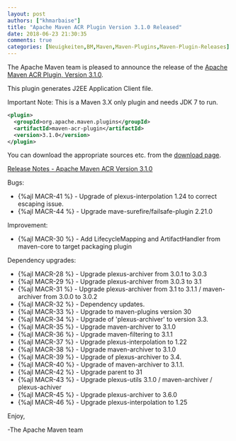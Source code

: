 ```yaml
---
layout: post
authors: ["khmarbaise"]
title: "Apache Maven ACR Plugin Version 3.1.0 Released"
date: 2018-06-23 21:30:35
comments: true
categories: [Neuigkeiten,BM,Maven,Maven-Plugins,Maven-Plugin-Releases]
---
```

The Apache Maven team is pleased to announce the release of the 
[Apache Maven ACR Plugin, Version 3.1.0](http://maven.apache.org/plugins/maven-acr-plugin).

This plugin generates J2EE Application Client file.

Important Note: This is a Maven 3.X only plugin and needs JDK 7 to run.

``` xml
<plugin>
  <groupId>org.apache.maven.plugins</groupId>
  <artifactId>maven-acr-plugin</artifactId>
  <version>3.1.0</version>
</plugin>
```

You can download the appropriate sources etc. from the [download page](https://maven.apache.org/plugins/maven-acr-plugin/download.cgi).

<!-- more -->

[Release Notes - Apache Maven ACR Version 3.1.0](https://issues.apache.org/jira/secure/ReleaseNote.jspa?projectId=12317020&version=12334755)

 
Bugs:

 * {%ajl MACR-41 %} - Upgrade of plexus-interpolation 1.24 to correct escaping issue.
 * {%ajl MACR-44 %} - Upgrade mave-surefire/failsafe-plugin 2.21.0

Improvement:

 * {%ajl MACR-30 %} - Add LifecycleMapping and ArtifactHandler from maven-core to target packaging plugin

Dependency upgrades:

 * {%ajl MACR-28 %} - Upgrade plexus-archiver from 3.0.1 to 3.0.3
 * {%ajl MACR-29 %} - Upgrade plexus-archiver from 3.0.3 to 3.1
 * {%ajl MACR-31 %} - Upgrade plexus-archiver from 3.1 to 3.1.1 / maven-archiver from 3.0.0 to 3.0.2
 * {%ajl MACR-32 %} - Dependency updates.
 * {%ajl MACR-33 %} - Upgrade to maven-plugins version 30
 * {%ajl MACR-34 %} - Upgrade of 'plexus-archiver' to version 3.3.
 * {%ajl MACR-35 %} - Upgrade maven-archiver to 3.1.0
 * {%ajl MACR-36 %} - Upgrade maven-filtering to 3.1.1
 * {%ajl MACR-37 %} - Upgrade plexus-interpolation to 1.22
 * {%ajl MACR-38 %} - Upgrade maven-archiver to 3.1.0
 * {%ajl MACR-39 %} - Upgrade of plexus-archiver to 3.4.
 * {%ajl MACR-40 %} - Upgrade of maven-archiver to 3.1.1.
 * {%ajl MACR-42 %} - Upgrade parent to 31
 * {%ajl MACR-43 %} - Upgrade plexus-utils 3.1.0 / maven-archiver / plexus-achiver
 * {%ajl MACR-45 %} - Upgrade plexus-archiver to 3.6.0
 * {%ajl MACR-46 %} - Upgrade plexus-interpolation to 1.25

Enjoy,

-The Apache Maven team
